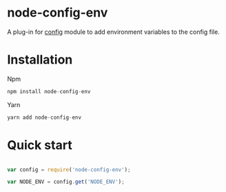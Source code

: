 # node-config-env

A plug-in for [config](https://www.npmjs.com/package/config) module to add environment variables to the config file.


# Installation

Npm
```javascript
npm install node-config-env
```

Yarn
```javascript
yarn add node-config-env
```

# Quick start

```javascript

var config = require('node-config-env');

var NODE_ENV = config.get('NODE_ENV');

```